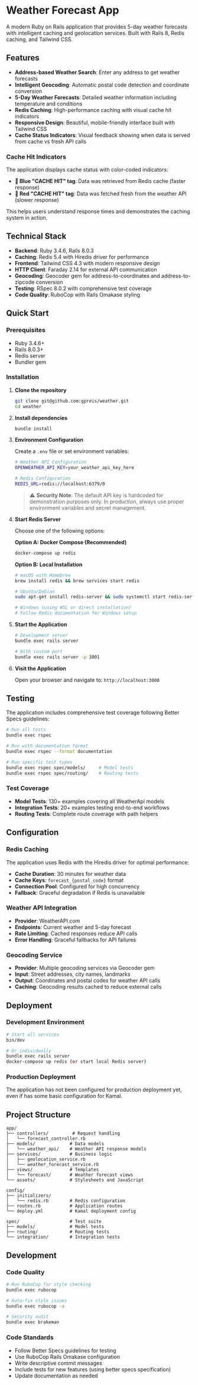 # Weather Forecast App

A modern Ruby on Rails application that provides 5-day weather forecasts with intelligent caching and geolocation services. Built with Rails 8, Redis caching, and Tailwind CSS.

## Features

- **Address-based Weather Search**: Enter any address to get weather forecasts
- **Intelligent Geocoding**: Automatic postal code detection and coordinate conversion
- **5-Day Weather Forecasts**: Detailed weather information including temperature and conditions
- **Redis Caching**: High-performance caching with visual cache hit indicators
- **Responsive Design**: Beautiful, mobile-friendly interface built with Tailwind CSS
- **Cache Status Indicators**: Visual feedback showing when data is served from cache vs fresh API calls

### Cache Hit Indicators

The application displays cache status with color-coded indicators:
- **🔵 Blue "CACHE HIT" tag**: Data was retrieved from Redis cache (faster response)
- **🔴 Red "CACHE HIT" tag**: Data was fetched fresh from the weather API (slower response)

This helps users understand response times and demonstrates the caching system in action.

## Technical Stack

- **Backend**: Ruby 3.4.6, Rails 8.0.3
- **Caching**: Redis 5.4 with Hiredis driver for performance
- **Frontend**: Tailwind CSS 4.3 with modern responsive design
- **HTTP Client**: Faraday 2.14 for external API communication
- **Geocoding**: Geocoder gem for address-to-coordinates and address-to-zipcode conversion
- **Testing**: RSpec 8.0.2 with comprehensive test coverage
- **Code Quality**: RuboCop with Rails Omakase styling

## Quick Start

### Prerequisites

- Ruby 3.4.6+
- Rails 8.0.3+
- Redis server
- Bundler gem

### Installation

1. **Clone the repository**
   ```bash
   git clone git@github.com:gpreis/weather.git
   cd weather
   ```

2. **Install dependencies**
   ```bash
   bundle install
   ```

3. **Environment Configuration**

   Create a `.env` file or set environment variables:
   ```bash
   # Weather API Configuration
   OPENWEATHER_API_KEY=your_weather_api_key_here

   # Redis Configuration
   REDIS_URL=redis://localhost:6379/0
   ```

   > ⚠️ **Security Note**: The default API key is hardcoded for demonstration purposes only. In production, always use proper environment variables and secret management.

4. **Start Redis Server**

   Choose one of the following options:

   **Option A: Docker Compose (Recommended)**
   ```bash
   docker-compose up redis
   ```

   **Option B: Local Installation**
   ```bash
   # macOS with Homebrew
   brew install redis && brew services start redis

   # Ubuntu/Debian
   sudo apt-get install redis-server && sudo systemctl start redis-server

   # Windows (using WSL or direct installation)
   # Follow Redis documentation for Windows setup
   ```

5. **Start the Application**
   ```bash
   # Development server
   bundle exec rails server

   # With custom port
   bundle exec rails server -p 3001
   ```

6. **Visit the Application**

   Open your browser and navigate to: `http://localhost:3000`

## Testing

The application includes comprehensive test coverage following Better Specs guidelines:

```bash
# Run all tests
bundle exec rspec

# Run with documentation format
bundle exec rspec --format documentation

# Run specific test types
bundle exec rspec spec/models/     # Model tests
bundle exec rspec spec/routing/    # Routing tests
```

### Test Coverage

- **Model Tests**: 130+ examples covering all WeatherApi models
- **Integration Tests**: 20+ examples testing end-to-end workflows
- **Routing Tests**: Complete route coverage with path helpers

## Configuration

### Redis Caching

The application uses Redis with the Hiredis driver for optimal performance:

- **Cache Duration**: 30 minutes for weather data
- **Cache Keys**: `forecast_{postal_code}` format
- **Connection Pool**: Configured for high concurrency
- **Fallback**: Graceful degradation if Redis is unavailable

### Weather API Integration

- **Provider**: WeatherAPI.com
- **Endpoints**: Current weather and 5-day forecast
- **Rate Limiting**: Cached responses reduce API calls
- **Error Handling**: Graceful fallbacks for API failures

### Geocoding Service

- **Provider**: Multiple geocoding services via Geocoder gem
- **Input**: Street addresses, city names, landmarks
- **Output**: Coordinates and postal codes for weather API calls
- **Caching**: Geocoding results cached to reduce external calls

## Deployment

### Development Environment

```bash
# Start all services
bin/dev

# Or individually
bundle exec rails server
docker-compose up redis (or start local Redis server)
```

### Production Deployment

The application has not been configured for production deployment yet, even if has some basic configuration for Kamal.

## Project Structure

```
app/
├── controllers/         # Request handling
│   └── forecast_controller.rb
├── models/             # Data models
│   └── weather_api/    # Weather API response models
├── services/           # Business logic
│   ├── geolocation_service.rb
│   └── weather_forecast_service.rb
├── views/              # Templates
│   └── forecast/       # Weather forecast views
└── assets/             # Stylesheets and JavaScript

config/
├── initializers/
│   └── redis.rb        # Redis configuration
├── routes.rb           # Application routes
└── deploy.yml          # Kamal deployment config

spec/                   # Test suite
├── models/             # Model tests
├── routing/            # Routing tests
└── integration/        # Integration tests
```

## Development

### Code Quality

```bash
# Run RuboCop for style checking
bundle exec rubocop

# Auto-fix style issues
bundle exec rubocop -a

# Security audit
bundle exec brakeman
```

### Code Standards

- Follow Better Specs guidelines for testing
- Use RuboCop Rails Omakase configuration
- Write descriptive commit messages
- Include tests for new features (using better specs specification)
- Update documentation as needed
